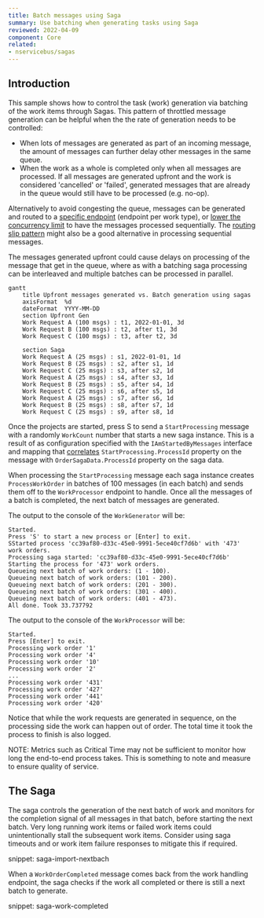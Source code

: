 ```yaml
---
title: Batch messages using Saga
summary: Use batching when generating tasks using Saga
reviewed: 2022-04-09
component: Core
related:
- nservicebus/sagas
---
```



## Introduction

This sample shows how to control the task (work) generation via batching of the work items through Sagas. This pattern of throttled message generation can be helpful when the the rate of generation needs to be controlled:

- When lots of messages are generated as part of an incoming message, the amount of messages can further delay other messages in the same queue.
- When the work as a whole is completed only when all messages are processed. If all messages are generated upfront and the work is considered 'cancelled' or 'failed', generated messages that are already in the queue would still have to be processed (e.g. no-op).

Alternatively to avoid congesting the queue, messages can be generated and routed to a [specific endpoint](/nservicebus/messaging/routing.md#make-instance-uniquely-addressable) (endpoint per work type), or [lower the concurrency limit](/nservicebus/operations/tuning.md#configuring-concurrency-limit) to have the messages processed sequentially. The [routing slip pattern](/samples/routing-slips/) might also be a good alternative in processing sequential messages.

The messages generated upfront could cause delays on processing of the message that get in the queue, where as with a batching saga processing can be interleaved and multiple batches can be processed in parallel.

```mermaid
gantt
    title Upfront messages generated vs. Batch generation using sagas
    axisFormat  %d
    dateFormat  YYYY-MM-DD
    section Upfront Gen
    Work Request A (100 msgs) : t1, 2022-01-01, 3d
    Work Request B (100 msgs) : t2, after t1, 3d
    Work Request C (100 msgs) : t3, after t2, 3d

    section Saga
    Work Request A (25 msgs) : s1, 2022-01-01, 1d
    Work Request B (25 msgs) : s2, after s1, 1d
    Work Request C (25 msgs) : s3, after s2, 1d
    Work Request A (25 msgs) : s4, after s3, 1d
    Work Request B (25 msgs) : s5, after s4, 1d
    Work Request C (25 msgs) : s6, after s5, 1d
    Work Request A (25 msgs) : s7, after s6, 1d
    Work Request B (25 msgs) : s8, after s7, 1d
    Work Request C (25 msgs) : s9, after s8, 1d
```

Once the projects are started, press <kbr>S</kbr> to send a `StartProcessing` message with a randomly `WorkCount` number that starts a new saga instance. This is a result of as configuration specified with the `IAmStartedByMessages` interface and mapping that [correlates](/nservicebus/sagas/message-correlation.md) `StartProcessing.ProcessId` property on the message with `OrderSagaData.ProcessId` property on the saga data.

When processing the `StartProcessing` message each saga instance creates `ProcessWorkOrder` in batches of 100 messages (in each batch) and sends them off to the `WorkProcessor` endpoint to handle. Once all the messages of a batch is completed, the next batch of messages are generated.

The output to the console of the `WorkGenerator` will be:

```
Started.
Press 'S' to start a new process or [Enter] to exit.
SStarted process 'cc39af80-d33c-45e0-9991-5ece40cf7d6b' with '473' work orders.
Processing saga started: 'cc39af80-d33c-45e0-9991-5ece40cf7d6b'
Starting the process for '473' work orders.
Queueing next batch of work orders: (1 - 100).
Queueing next batch of work orders: (101 - 200).
Queueing next batch of work orders: (201 - 300).
Queueing next batch of work orders: (301 - 400).
Queueing next batch of work orders: (401 - 473).
All done. Took 33.737792
```

The output to the console of the `WorkProcessor` will be:

```
Started.
Press [Enter] to exit.
Processing work order '1'
Processing work order '4'
Processing work order '10'
Processing work order '2'
...
Processing work order '431'
Processing work order '427'
Processing work order '441'
Processing work order '420'
```

Notice that while the work requests are generated in sequence, on the processing side the work can happen out of order. The total time it took the process to finish is also logged.

NOTE: Metrics such as Critical Time may not be sufficient to monitor how long the end-to-end process takes. This is something to note and measure to ensure quality of service.

## The Saga

The saga controls the generation of the next batch of work and monitors for the completion signal of all messages in that batch, before starting the next batch. Very long running work items or failed work items could unintentionally stall the subsequent work items. Consider using saga timeouts and or work item failure responses to mitigate this if required.

snippet: saga-import-nextbach

When a `WorkOrderCompleted` message comes back from the work handling endpoint, the saga checks if the work all completed or there is still a next batch to generate.

snippet: saga-work-completed
